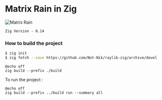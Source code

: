 # Matrix Rain in Zig

![Matrix Rain](https://raw.githubusercontent.com/ParadoxPD/matrix-rain-in-zig/main/assets/output.gif)


`Zig Version - 0.14` 
### How to build the project

```bash
$ zig init 
$ zig fetch --save https://github.com/Not-Nik/raylib-zig/archive/devel.tar.gz
```

```batch
@echo off
zig build --prefix ./build
```

To run the project : 

```batch
@echo off
zig build --prefix ../build run --summary all
```

